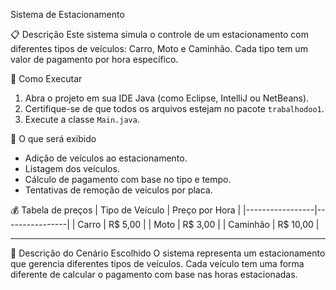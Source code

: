 Sistema de Estacionamento

 📋 Descrição
Este sistema simula o controle de um estacionamento com diferentes tipos de veículos: Carro, Moto e Caminhão. Cada tipo tem um valor de pagamento por hora específico.

 🚀 Como Executar

1. Abra o projeto em sua IDE Java (como Eclipse, IntelliJ ou NetBeans).
2. Certifique-se de que todos os arquivos estejam no pacote `trabalhodoo1`.
3. Execute a classe `Main.java`.

🧪 O que será exibido
- Adição de veículos ao estacionamento.
- Listagem dos veículos.
- Cálculo de pagamento com base no tipo e tempo.
- Tentativas de remoção de veículos por placa.

 💰 Tabela de preços
| Tipo de Veículo | Preço por Hora |
|-----------------|----------------|
| Carro           | R$ 5,00        |
| Moto            | R$ 3,00        |
| Caminhão        | R$ 10,00       |
- - - - - - - - - - - - - - - - - - 


🧵 Descrição do Cenário Escolhido
O sistema representa um estacionamento que gerencia diferentes tipos de veículos. Cada veículo tem uma forma diferente de calcular o pagamento com base nas horas estacionadas.
